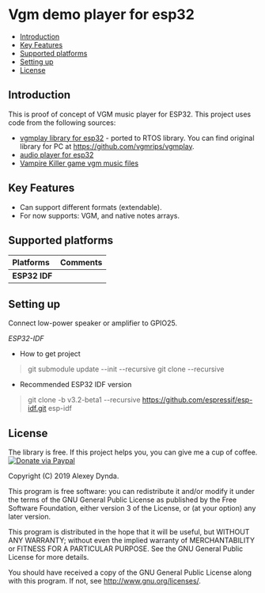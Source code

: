 # Vgm demo player for esp32

[tocstart]: # (toc start)

  * [Introduction](#introduction)
  * [Key Features](#key-features)
  * [Supported platforms](#supported-platforms)
  * [Setting up](#setting-up)
  * [License](#license)

[tocend]: # (toc end)

## Introduction

This is proof of concept of VGM music player for ESP32. This project uses code from the following sources:

 * [vgmplay library for esp32](https://github.com/lexus2k/vgmplay_esp32) - ported to RTOS library. You
   can find original library for PC at https://github.com/vgmrips/vgmplay.
 * [audio player for esp32](https://github.com/lexus2k/audioplayer_esp32)
 * [Vampire Killer game vgm music files](https://vgmrips.net/packs/pack/vampire-killer-msx2)

## Key Features

 * Can support different formats (extendable).
 * For now supports: VGM, and native notes arrays.

## Supported platforms

| **Platforms** | **Comments** |
| :-------- |:---------|
| **ESP32 IDF** |     |

## Setting up

Connect low-power speaker or amplifier to GPIO25.

*ESP32-IDF*
  * How to get project
> git submodule update --init --recursive
> git clone --recursive

  * Recommended ESP32 IDF version
> git clone -b v3.2-beta1 --recursive https://github.com/espressif/esp-idf.git esp-idf<br>

## License

The library is free. If this project helps you, you can give me a cup of coffee.
[![Donate via Paypal](https://img.shields.io/badge/Donate-PayPal-green.svg)](https://www.paypal.me/lexus2k)


Copyright (C) 2019  Alexey Dynda.

This program is free software: you can redistribute it and/or modify
it under the terms of the GNU General Public License as published by
the Free Software Foundation, either version 3 of the License, or
(at your option) any later version.

This program is distributed in the hope that it will be useful,
but WITHOUT ANY WARRANTY; without even the implied warranty of
MERCHANTABILITY or FITNESS FOR A PARTICULAR PURPOSE.  See the
GNU General Public License for more details.

You should have received a copy of the GNU General Public License
along with this program.  If not, see <http://www.gnu.org/licenses/>.


